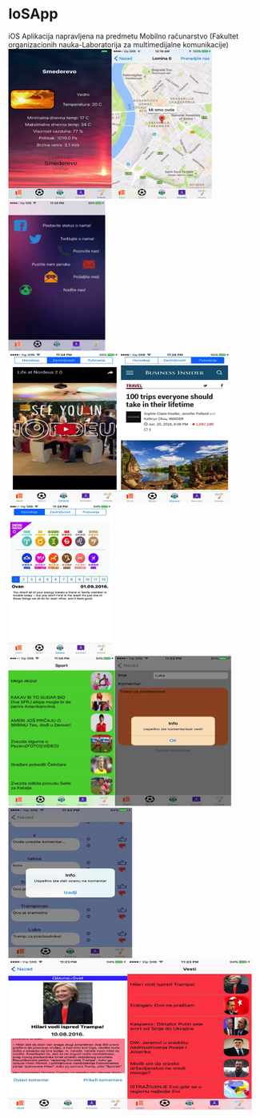 # IoSApp
iOS Aplikacija napravljena na predmetu Mobilno računarstvo (Fakultet organizacionih nauka-Laboratorija za multimedijalne komunikacije)<br/>
<img src="1.png" height=300px/><t/><img src="2.png" height=300px/><img src="3.png" height=300px/><br/>
<img src="4.png" height=300px/><img src="5.png" height=300px/><img src="6.png" height=300px/><br/>
<img src="7.png" height=300px/><img src="8.png" height=300px/><img src="9.png" height=300px/><br/>
<img src="10.png" height=300px/><img src="11.png" height=300px/>
